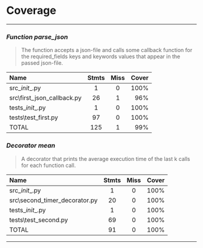 # Coverage
---
### _Function parse_json_

> The function accepts a json-file and calls some callback function for the required_fields keys and keywords values ​​that appear in the passed json-file.

Name | Stmts |  Miss | Cover
:----|:-----:|:-----:|------:
src\__init__.py | 1 | 0 | 100%
src\first_json_callback.py | 26 | 1 | 96%
tests\__init__.py | 1 | 0 | 100%
tests\test_first.py | 97 | 0 | 100%
TOTAL | 125 | 1 | 99%

### _Decorator mean_
> A decorator that prints the average execution time of the last k calls for each function call.

Name | Stmts |  Miss | Cover
:----|:-----:|:-----:|------:
src\__init__.py | 1 | 0 | 100%
src\second_timer_decorator.py | 20 | 0 | 100%
tests\__init__.py  | 1 | 0 | 100%
tests\test_second.py | 69 | 0 | 100%
TOTAL | 91 | 0 | 100%

---